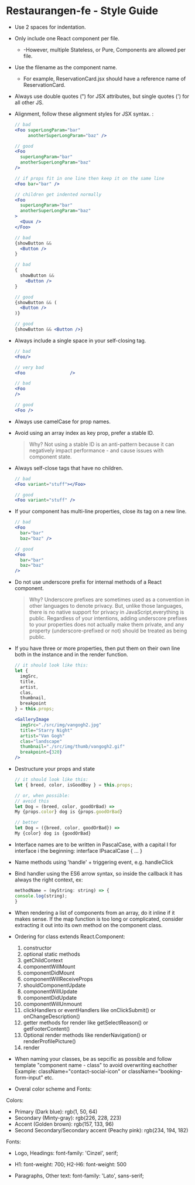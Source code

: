 # Restaurangen-fe - Style Guide

- Use 2 spaces for indentation.

- Only include one React component per file.
  - -However, multiple Stateless, or Pure, Components are allowed per file.

- Use the filename as the component name.
  - For example, ReservationCard.jsx should have a reference name of ReservationCard.

- Always use double quotes (") for JSX attributes, but single quotes (') for all other JS.

- Alignment, follow these alignment styles for JSX syntax. :

    ```jsx
    // bad
    <Foo superLongParam="bar"
         anotherSuperLongParam="baz" />

    // good
    <Foo
      superLongParam="bar"
      anotherSuperLongParam="baz"
    />

    // if props fit in one line then keep it on the same line
    <Foo bar="bar" />

    // children get indented normally
    <Foo
      superLongParam="bar"
      anotherSuperLongParam="baz"
    >
      <Quux />
    </Foo>

    // bad
    {showButton &&
      <Button />
    }

    // bad
    {
      showButton &&
        <Button />
    }

    // good
    {showButton && (
      <Button />
    )}

    // good
    {showButton && <Button />}
    ```  

- Always include a single space in your self-closing tag.

     ```jsx
    // bad
    <Foo/>

    // very bad
    <Foo                 />

    // bad
    <Foo
     />

    // good
    <Foo />
    ```

- Always use camelCase for prop names.

- Avoid using an array index as key prop, prefer a stable ID.
  > Why? Not using a stable ID is an anti-pattern because it can negatively impact performance - and cause issues with component state.

- Always self-close tags that have no children.

    ```jsx
    // bad
    <Foo variant="stuff"></Foo>

    // good
    <Foo variant="stuff" />
    ```

- If your component has multi-line properties, close its tag on a new line.

    ```jsx
    // bad
    <Foo
      bar="bar"
      baz="baz" />

    // good
    <Foo
      bar="bar"
      baz="baz"
    />
    ```

- Do not use underscore prefix for internal methods of a React component.
  > Why? Underscore prefixes are sometimes used as a convention in other languages to denote privacy. But, unlike those languages, there is no native support for privacy in JavaScript,everything is public. Regardless of your intentions, adding underscore prefixes to your properties does not actually make them private, and any property (underscore-prefixed or not) should be treated as being public.

- If you have three or more properties, then put them on their own line both in the instance and in the render function.

    ```jsx
    // it should look like this:
    let {
      imgSrc,
      title,
      artist,
      clas,
      thumbnail,
      breakpoint
    } = this.props;

    <GalleryImage
      imgSrc="./src/img/vangogh2.jpg"
      title="Starry Night"
      artist="Van Gogh"
      clas="landscape"
      thumbnail="./src/img/thumb/vangogh2.gif"
      breakpoint={320}
    />
    ```

- Destructure your props and state

    ```jsx
    // it should look like this:
    let { breed, color, isGoodBoy } = this.props;

    // or, when possible:
    // avoid this
    let Dog = (breed, color, goodOrBad) =>
    My {props.color} dog is {props.goodOrBad}

    // better
    let Dog = ({breed, color, goodOrBad}) =>
    My {color} dog is {goodOrBad}
    ```

- Interface names are to be written in PascalCase, with a capital I for interface i the beginning: interface IPsacalCase { … }

- Name methods using 'handle' + triggering event, e.g. handleClick

- Bind handler using the ES6 arrow syntax, so inside the callback it has always the right context, ex:

    ```jsx
    methodName = (myString: string) => {
    console.log(string);
    }
    ```

- When rendering a list of components from an array, do it inline if it makes sense. If the map function is too long or complicated, consider extracting it out into its own method on the component class.

- Ordering for class extends React.Component:
  1. constructor
  2. optional static methods
  3. getChildContext
  4. componentWillMount
  5. componentDidMount
  6. componentWillReceiveProps
  7. shouldComponentUpdate
  8. componentWillUpdate
  9. componentDidUpdate
  10. componentWillUnmount
  11. clickHandlers or eventHandlers like onClickSubmit() or onChangeDescription()
  12. getter methods for render like getSelectReason() or getFooterContent()
  13. Optional render methods like renderNavigation() or renderProfilePicture()
  14. render

- When naming your classes, be as sepcific as possible and follow template "component name - class" to avoid overwriting eachother Example: className="contact-social-icon" or className="booking-form-input" etc.

- Overal color scheme and Fonts:

Colors:
- Primary (Dark blue): rgb(1, 50, 64)
- Secondary (Minty-gray): rgb(226, 228, 223)
- Accent (Golden brown): rgb(157, 133, 96)
- Second Secondary/Secondary accent (Peachy pink): rgb(234, 194, 182) 

Fonts:
- Logo, Headings: font-family: 'Cinzel', serif;
- H1: font-weight: 700; H2-H6: font-weight: 500

- Paragraphs, Other text: font-family: 'Lato', sans-serif;


